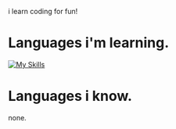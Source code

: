 i learn coding for fun!

# Languages i'm learning.
[![My Skills](https://skillicons.dev/icons?i=python)]()

# Languages i know.
none.
